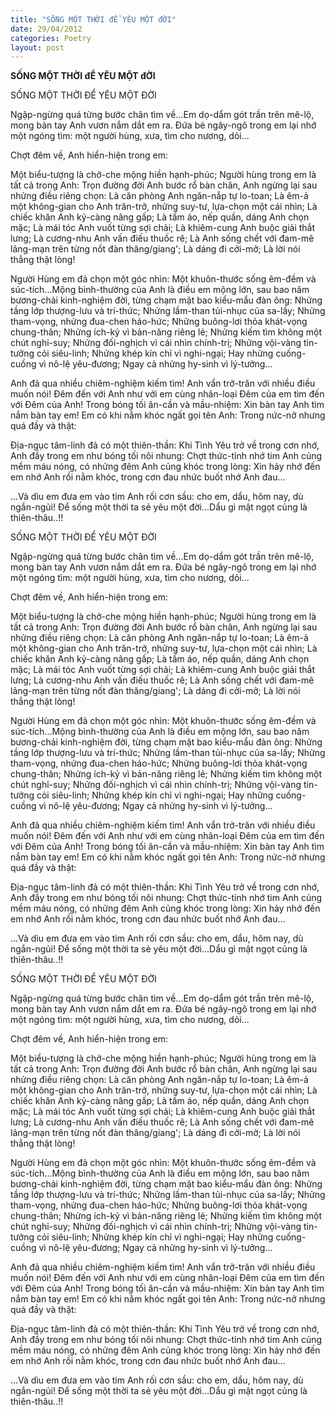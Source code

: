 ```yaml
---
title: "SỐNG MỘT THỜI đỂ YÊU MỘT đỜI"
date: 29/04/2012
categories: Poetry
layout: post
---
```


**SỐNG MỘT THỜI đỂ YÊU MỘT đỜI**

SỐNG MỘT THỜI ĐỂ YÊU MỘT ĐỜI


Ngập-ngừng quá từng bước chân tìm về...Em dọ-dẩm gót trần trên mê-lộ, mong bàn tay Anh vươn nắm dắt em ra.  Đứa bé ngây-ngô trong em lại nhớ một ngóng tìm: một người hùng, xưa, tìm cho nương, dỏi...

Chợt đêm về, Anh hiển-hiện trong em:

Một biểu-tượng là chở-che mộng hiền hạnh-phúc; Người hùng trong em là tất cả trong Anh: Trọn đường đời Anh bước rổ bàn chân, Anh ngừng lại sau nhửng điều riêng chọn: Là căn phòng Anh ngăn-nắp tự lo-toan; Là êm-ả một không-gian cho Anh trăn-trở, nhửng suy-tư, lựa-chọn một cái nhìn; Là chiếc khăn Anh kỷ-càng nâng gấp; Là tấm áo, nếp quần, dáng Anh chọn mặc; Là mái tóc Anh vuốt từng sợi chải; Là khiêm-cung Anh buộc giải thắt lưng; Là cương-nhu Anh vấn điếu thuốc rê; Là Anh sống chết với đam-mê lảng-mạn trên từng nốt đàn thăng/giang'; Là dáng đi cởi-mở; Là lời nói thẳng thật lòng!

Người Hùng em đả chọn một góc nhìn: Một khuôn-thước sống êm-đềm và súc-tích...Mộng bình-thường của Anh là điều em mộng lớn, sau bao năm bương-chải kinh-nghiệm đời, từng chạm mặt bao kiểu-mẩu đàn ông: Nhửng tầng lớp thượng-lưu và trí-thức; Nhửng lầm-than tủi-nhục của sa-lầy; Nhửng tham-vọng, nhửng đua-chen háo-hức; Nhửng buông-lơi thỏa khát-vọng chung-thân; Nhửng ích-kỷ vì bản-năng riêng lẻ; Nhửng kiếm tìm không một chút nghỉ-suy; Nhửng đối-nghịch vì cái nhìn chính-trị; Nhửng vội-vàng tin-tưởng cỏi siêu-linh; Nhửng khép kín chỉ vì nghi-ngại; Hay nhửng cuống-cuồng vì nô-lệ yêu-đương; Ngay cả nhửng hy-sinh vì lý-tưởng...

Anh đả qua nhiều chiêm-nghiệm kiếm tìm!
Anh vẩn trở-trăn với nhiều điều muốn nói!
Đêm đến với Anh như với em cùng nhân-loại
Đêm của em tìm đến với Đêm của Anh!
Trong bóng tối ân-cần và mầu-nhiệm: Xin bàn tay Anh tìm nắm bàn tay em! Em có khi nằm khóc ngất gọi tên Anh:
Trong nức-nở nhưng quá đầy và thật:

Địa-ngục tâm-linh đả có một thiên-thần: Khi Tình Yêu trở về trong cơn nhớ, Anh đầy trong em như bóng tối nôi nhung: Chợt thức-tỉnh nhớ tim Anh củng mềm máu nóng, có nhửng đêm Anh củng khóc trong lòng: Xin hảy nhớ đến em nhớ Anh rồi nằm khóc, trong cơn đau nhức buốt nhớ Anh đau...

...Và dìu em đưa em vào tim Anh rối cơn sầu: cho em, dẩu, hôm nay, dù ngắn-ngủi! Để sống một thời ta sẻ yêu một đời...Dẩu gì mật ngọt củng là thiên-thâu..!!

SỐNG MỘT THỜI ĐỂ YÊU MỘT ĐỜI


Ngập-ngừng quá từng bước chân tìm về...Em dọ-dẩm gót trần trên mê-lộ, mong bàn tay Anh vươn nắm dắt em ra.  Đứa bé ngây-ngô trong em lại nhớ một ngóng tìm: một người hùng, xưa, tìm cho nương, dỏi...

Chợt đêm về, Anh hiển-hiện trong em:

Một biểu-tượng là chở-che mộng hiền hạnh-phúc; Người hùng trong em là tất cả trong Anh: Trọn đường đời Anh bước rổ bàn chân, Anh ngừng lại sau nhửng điều riêng chọn: Là căn phòng Anh ngăn-nắp tự lo-toan; Là êm-ả một không-gian cho Anh trăn-trở, nhửng suy-tư, lựa-chọn một cái nhìn; Là chiếc khăn Anh kỷ-càng nâng gấp; Là tấm áo, nếp quần, dáng Anh chọn mặc; Là mái tóc Anh vuốt từng sợi chải; Là khiêm-cung Anh buộc giải thắt lưng; Là cương-nhu Anh vấn điếu thuốc rê; Là Anh sống chết với đam-mê lảng-mạn trên từng nốt đàn thăng/giang'; Là dáng đi cởi-mở; Là lời nói thẳng thật lòng!

Người Hùng em đả chọn một góc nhìn: Một khuôn-thước sống êm-đềm và súc-tích...Mộng bình-thường của Anh là điều em mộng lớn, sau bao năm bương-chải kinh-nghiệm đời, từng chạm mặt bao kiểu-mẩu đàn ông: Nhửng tầng lớp thượng-lưu và trí-thức; Nhửng lầm-than tủi-nhục của sa-lầy; Nhửng tham-vọng, nhửng đua-chen háo-hức; Nhửng buông-lơi thỏa khát-vọng chung-thân; Nhửng ích-kỷ vì bản-năng riêng lẻ; Nhửng kiếm tìm không một chút nghỉ-suy; Nhửng đối-nghịch vì cái nhìn chính-trị; Nhửng vội-vàng tin-tưởng cỏi siêu-linh; Nhửng khép kín chỉ vì nghi-ngại; Hay nhửng cuống-cuồng vì nô-lệ yêu-đương; Ngay cả nhửng hy-sinh vì lý-tưởng...

Anh đả qua nhiều chiêm-nghiệm kiếm tìm!
Anh vẩn trở-trăn với nhiều điều muốn nói!
Đêm đến với Anh như với em cùng nhân-loại
Đêm của em tìm đến với Đêm của Anh!
Trong bóng tối ân-cần và mầu-nhiệm: Xin bàn tay Anh tìm nắm bàn tay em! Em có khi nằm khóc ngất gọi tên Anh:
Trong nức-nở nhưng quá đầy và thật:

Địa-ngục tâm-linh đả có một thiên-thần: Khi Tình Yêu trở về trong cơn nhớ, Anh đầy trong em như bóng tối nôi nhung: Chợt thức-tỉnh nhớ tim Anh củng mềm máu nóng, có nhửng đêm Anh củng khóc trong lòng: Xin hảy nhớ đến em nhớ Anh rồi nằm khóc, trong cơn đau nhức buốt nhớ Anh đau...

...Và dìu em đưa em vào tim Anh rối cơn sầu: cho em, dẩu, hôm nay, dù ngắn-ngủi! Để sống một thời ta sẻ yêu một đời...Dẩu gì mật ngọt củng là thiên-thâu..!!

SỐNG MỘT THỜI ĐỂ YÊU MỘT ĐỜI


Ngập-ngừng quá từng bước chân tìm về...Em dọ-dẩm gót trần trên mê-lộ, mong bàn tay Anh vươn nắm dắt em ra.  Đứa bé ngây-ngô trong em lại nhớ một ngóng tìm: một người hùng, xưa, tìm cho nương, dỏi...

Chợt đêm về, Anh hiển-hiện trong em:

Một biểu-tượng là chở-che mộng hiền hạnh-phúc; Người hùng trong em là tất cả trong Anh: Trọn đường đời Anh bước rổ bàn chân, Anh ngừng lại sau nhửng điều riêng chọn: Là căn phòng Anh ngăn-nắp tự lo-toan; Là êm-ả một không-gian cho Anh trăn-trở, nhửng suy-tư, lựa-chọn một cái nhìn; Là chiếc khăn Anh kỷ-càng nâng gấp; Là tấm áo, nếp quần, dáng Anh chọn mặc; Là mái tóc Anh vuốt từng sợi chải; Là khiêm-cung Anh buộc giải thắt lưng; Là cương-nhu Anh vấn điếu thuốc rê; Là Anh sống chết với đam-mê lảng-mạn trên từng nốt đàn thăng/giang'; Là dáng đi cởi-mở; Là lời nói thẳng thật lòng!

Người Hùng em đả chọn một góc nhìn: Một khuôn-thước sống êm-đềm và súc-tích...Mộng bình-thường của Anh là điều em mộng lớn, sau bao năm bương-chải kinh-nghiệm đời, từng chạm mặt bao kiểu-mẩu đàn ông: Nhửng tầng lớp thượng-lưu và trí-thức; Nhửng lầm-than tủi-nhục của sa-lầy; Nhửng tham-vọng, nhửng đua-chen háo-hức; Nhửng buông-lơi thỏa khát-vọng chung-thân; Nhửng ích-kỷ vì bản-năng riêng lẻ; Nhửng kiếm tìm không một chút nghỉ-suy; Nhửng đối-nghịch vì cái nhìn chính-trị; Nhửng vội-vàng tin-tưởng cỏi siêu-linh; Nhửng khép kín chỉ vì nghi-ngại; Hay nhửng cuống-cuồng vì nô-lệ yêu-đương; Ngay cả nhửng hy-sinh vì lý-tưởng...

Anh đả qua nhiều chiêm-nghiệm kiếm tìm!
Anh vẩn trở-trăn với nhiều điều muốn nói!
Đêm đến với Anh như với em cùng nhân-loại
Đêm của em tìm đến với Đêm của Anh!
Trong bóng tối ân-cần và mầu-nhiệm: Xin bàn tay Anh tìm nắm bàn tay em! Em có khi nằm khóc ngất gọi tên Anh:
Trong nức-nở nhưng quá đầy và thật:

Địa-ngục tâm-linh đả có một thiên-thần: Khi Tình Yêu trở về trong cơn nhớ, Anh đầy trong em như bóng tối nôi nhung: Chợt thức-tỉnh nhớ tim Anh củng mềm máu nóng, có nhửng đêm Anh củng khóc trong lòng: Xin hảy nhớ đến em nhớ Anh rồi nằm khóc, trong cơn đau nhức buốt nhớ Anh đau...

...Và dìu em đưa em vào tim Anh rối cơn sầu: cho em, dẩu, hôm nay, dù ngắn-ngủi! Để sống một thời ta sẻ yêu một đời...Dẩu gì mật ngọt củng là thiên-thâu..!!

